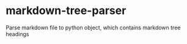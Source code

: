 
markdown-tree-parser
====================

Parse markdown file to python object, which contains markdown tree headings
